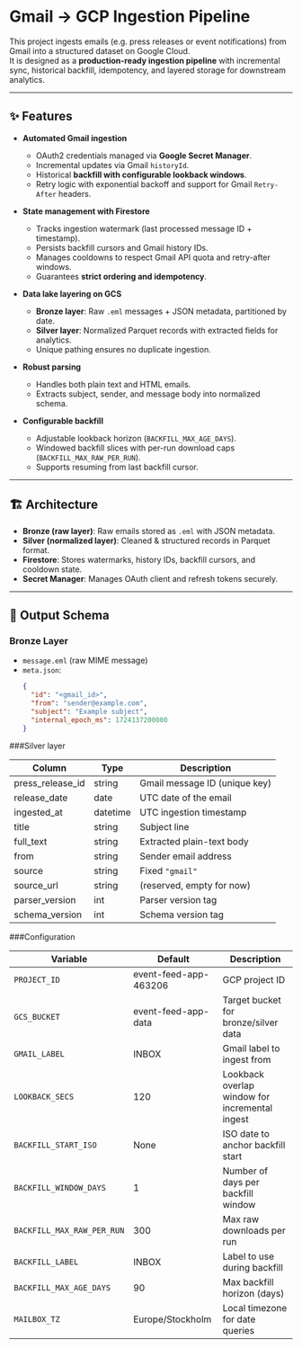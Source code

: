 # Gmail → GCP Ingestion Pipeline

This project ingests emails (e.g. press releases or event notifications) from Gmail into a structured dataset on Google Cloud.  
It is designed as a **production-ready ingestion pipeline** with incremental sync, historical backfill, idempotency, and layered storage for downstream analytics.

---

## ✨ Features

- **Automated Gmail ingestion**
  - OAuth2 credentials managed via **Google Secret Manager**.
  - Incremental updates via Gmail `historyId`.
  - Historical **backfill with configurable lookback windows**.
  - Retry logic with exponential backoff and support for Gmail `Retry-After` headers.

- **State management with Firestore**
  - Tracks ingestion watermark (last processed message ID + timestamp).
  - Persists backfill cursors and Gmail history IDs.
  - Manages cooldowns to respect Gmail API quota and retry-after windows.
  - Guarantees **strict ordering and idempotency**.

- **Data lake layering on GCS**
  - **Bronze layer**: Raw `.eml` messages + JSON metadata, partitioned by date.
  - **Silver layer**: Normalized Parquet records with extracted fields for analytics.
  - Unique pathing ensures no duplicate ingestion.

- **Robust parsing**
  - Handles both plain text and HTML emails.
  - Extracts subject, sender, and message body into normalized schema.

- **Configurable backfill**
  - Adjustable lookback horizon (`BACKFILL_MAX_AGE_DAYS`).
  - Windowed backfill slices with per-run download caps (`BACKFILL_MAX_RAW_PER_RUN`).
  - Supports resuming from last backfill cursor.

---

## 🏗️ Architecture


- **Bronze (raw layer)**: Raw emails stored as `.eml` with JSON metadata.  
- **Silver (normalized layer)**: Cleaned & structured records in Parquet format.  
- **Firestore**: Stores watermarks, history IDs, backfill cursors, and cooldown state.  
- **Secret Manager**: Manages OAuth client and refresh tokens securely.  

---

## 📂 Output Schema

### Bronze Layer
- `message.eml` (raw MIME message)
- `meta.json`:
  ```json
  {
    "id": "<gmail_id>",
    "from": "sender@example.com",
    "subject": "Example subject",
    "internal_epoch_ms": 1724137200000
  }

###Silver layer

| Column             | Type     | Description                   |
| ------------------ | -------- | ----------------------------- |
| press\_release\_id | string   | Gmail message ID (unique key) |
| release\_date      | date     | UTC date of the email         |
| ingested\_at       | datetime | UTC ingestion timestamp       |
| title              | string   | Subject line                  |
| full\_text         | string   | Extracted plain-text body     |
| from               | string   | Sender email address          |
| source             | string   | Fixed `"gmail"`               |
| source\_url        | string   | (reserved, empty for now)     |
| parser\_version    | int      | Parser version tag            |
| schema\_version    | int      | Schema version tag            |

###Configuration 

| Variable                   | Default               | Description                                    |
| -------------------------- | --------------------- | ---------------------------------------------- |
| `PROJECT_ID`               | event-feed-app-463206 | GCP project ID                                 |
| `GCS_BUCKET`               | event-feed-app-data   | Target bucket for bronze/silver data           |
| `GMAIL_LABEL`              | INBOX                 | Gmail label to ingest from                     |
| `LOOKBACK_SECS`            | 120                   | Lookback overlap window for incremental ingest |
| `BACKFILL_START_ISO`       | None                  | ISO date to anchor backfill start              |
| `BACKFILL_WINDOW_DAYS`     | 1                     | Number of days per backfill window             |
| `BACKFILL_MAX_RAW_PER_RUN` | 300                   | Max raw downloads per run                      |
| `BACKFILL_LABEL`           | INBOX                 | Label to use during backfill                   |
| `BACKFILL_MAX_AGE_DAYS`    | 90                    | Max backfill horizon (days)                    |
| `MAILBOX_TZ`               | Europe/Stockholm      | Local timezone for date queries                |


